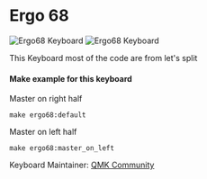 # Ergo 68


![Ergo68 Keyboard](./common/1.jpg)
![Ergo68 Keyboard](./common/2.jpg)

This Keyboard most of the code are from let's split

#### Make example for this keyboard

Master on right half

    make ergo68:default

Master on left half

    make ergo68:master_on_left


Keyboard Maintainer: [QMK Community](https://github.com/qmk)  
